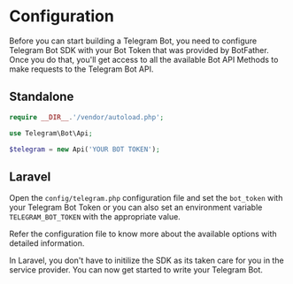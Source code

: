 # Configuration

Before you can start building a Telegram Bot, you need to configure Telegram Bot SDK with your Bot Token that was provided by BotFather. Once you do that, you'll get access to all the available Bot API Methods to make requests to the Telegram Bot API.

## Standalone

```php
require __DIR__.'/vendor/autoload.php';

use Telegram\Bot\Api;

$telegram = new Api('YOUR BOT TOKEN');
```

## Laravel

Open the `config/telegram.php` configuration file and set the `bot_token` with your Telegram Bot Token or you can also set an environment variable `TELEGRAM_BOT_TOKEN` with the appropriate value.

Refer the configuration file to know more about the available options with detailed information.

In Laravel, you don't have to initilize the SDK as its taken care for you in the service provider. You can now get started to write your Telegram Bot.
